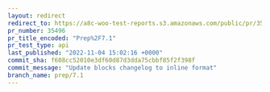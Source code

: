 ```yaml
---
layout: redirect
redirect_to: https://a8c-woo-test-reports.s3.amazonaws.com/public/pr/35496/api/index.html
pr_number: 35496
pr_title_encoded: "Prep%2F7.1"
pr_test_type: api
last_published: "2022-11-04 15:02:16 +0000"
commit_sha: f608cc52010e3df60d87d3dda75cbbf85f2f398f
commit_message: "Update blocks changelog to inline format"
branch_name: prep/7.1
---
```

